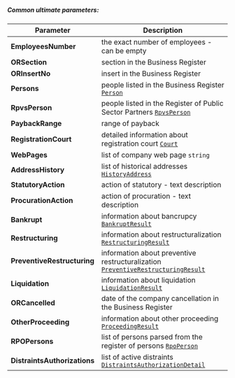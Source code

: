 ##### Common ultimate parameters:
| Parameter | Description |
| ----------- | ----------- |
| **EmployeesNumber** | the exact number of employees - can be empty |
| **ORSection** | section in the Business Register |
| **ORInsertNo** |  insert in the Business Register |
| **Persons** |  people listed in the Business Register [`Person`](#Person)|
| **RpvsPerson** |  people listed in the Register of Public Sector Partners [`RpvsPerson`](#RpvsPerson)|
| **PaybackRange** | range of payback |
| **RegistrationCourt** | detailed information about registration court [`Court`](#Court)|
| **WebPages** | list of company web page `string` |
| **AddressHistory** | list of historical addresses [`HistoryAddress`](#HistoryAddress) |
| **StatutoryAction** | action of statutory - text description |
| **ProcurationAction** | action of procuration - text description |
| **Bankrupt** | information about bancrupcy [`BankruptResult`](#BankruptResult) |
| **Restructuring** | information about restructuralization [`RestructuringResult`](#RestructuringResult) |
| **PreventiveRestructuring** | information about preventive restructuralization [`PreventiveRestructuringResult`](#PreventiveRestructuringResult) |
| **Liquidation** | information about liquidation [`LiquidationResult`](#LiquidationResult) |
| **ORCancelled** | date of the company cancellation in the Business Register |
| **OtherProceeding** | information about other proceeding [`ProceedingResult`](#ProceedingResult) |
| **RPOPersons** | list of persons parsed from the register of persons  [`RpoPerson`](#RpoPerson) |
| **DistraintsAuthorizations** | list of active distraints [`DistraintsAuthorizationDetail`](#DistraintsAuthorizationDetail) |